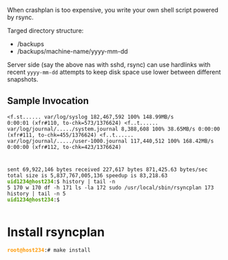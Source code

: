 When crashplan is too expensive, you write your own shell script powered by rsync.

Targed directory structure:
* /backups
* /backups/machine-name/yyyy-mm-dd

Server side (say the above nas with sshd, rsync) can use hardlinks with recent <code>yyyy-mm-dd</code> attempts 
to keep disk space use lower between different snapshots.

## Sample Invocation

<code><pre>&lt;f.st...... var/log/syslog
    182,467,592 100%  148.99MB/s    0:00:01 (xfr#110, to-chk=573/1376624)
&lt;f..t...... var/log/journal/...../system.journal
      8,388,608 100%   38.65MB/s    0:00:00 (xfr#111, to-chk=455/1376624)
&lt;f..t...... var/log/journal/...../user-1000.journal
    117,440,512 100%  168.42MB/s    0:00:00 (xfr#112, to-chk=423/1376624)

sent 69,922,146 bytes  received 227,617 bytes  871,425.63 bytes/sec
total size is 5,837,767,005,136  speedup is 83,218.63
<font color="#4E9A06"><b>uid1234@host234</b></font>:$ history | tail -n 5
  170  w
  170  df -h
  171  ls -la
  172  sudo /usr/local/sbin/rsyncplan
  173  history | tail -n 5
<font color="#4E9A06"><b>uid1234@host234</b></font>:$
</pre></code>

# Install rsyncplan

<pre><code><font color="#FF9A06"><b>root@host234</b></font>:# make install
</pre></code>
